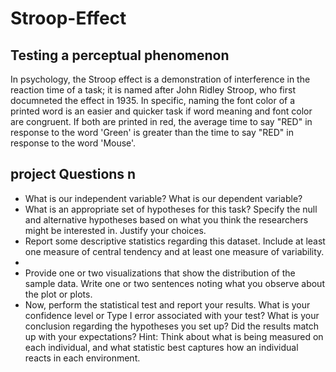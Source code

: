 # Stroop-Effect
<h2>Testing a perceptual phenomenon</h2>

<p>In psychology, the Stroop effect is a demonstration of interference in the reaction time of a task; it is
named after John Ridley Stroop, who first documneted the effect in 1935. In specific, naming the
font color of a printed word is an easier and quicker task if word meaning and font color are
congruent. If both are printed in red, the average time to say "RED" in response to the word 'Green'
is greater than the time to say "RED" in response to the word 'Mouse'.</p>

<h2>project Questions n</h2>
<ul>
  <li>What is our independent variable? What is our dependent variable?</li>

<li>What is an appropriate set of hypotheses for this task? Specify the null and alternative hypotheses based on what you think the researchers might be interested in. Justify your choices.</li>

<li>Report some descriptive statistics regarding this dataset. Include at least one measure of central tendency and at least one measure of variability.<li>

<li>Provide one or two visualizations that show the distribution of the sample data. Write one or two sentences noting what you observe about the plot or plots.</li>

<li>Now, perform the statistical test and report your results. What is your confidence level or Type I error associated with your test? What is your conclusion regarding the hypotheses you set up? Did the results match up with your expectations? Hint: Think about what is being measured on each individual, and what statistic best captures how an individual reacts in each environment.</li></ul>
